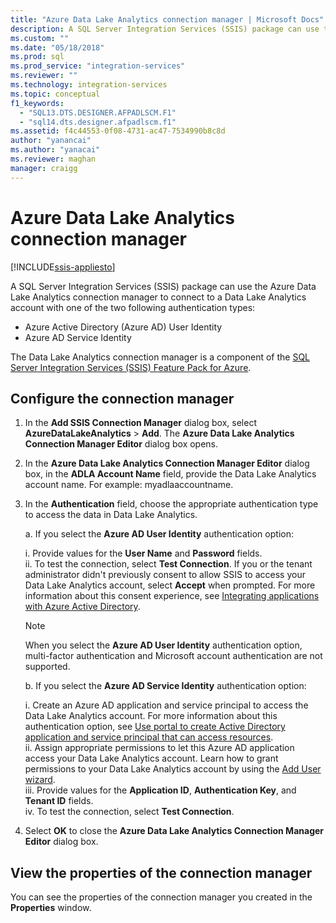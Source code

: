 ```yaml
---
title: "Azure Data Lake Analytics connection manager | Microsoft Docs"
description: A SQL Server Integration Services (SSIS) package can use the Azure Data Lake Analytics connection manager to connect to a Data Lake Analytics account.
ms.custom: ""
ms.date: "05/18/2018"
ms.prod: sql
ms.prod_service: "integration-services"
ms.reviewer: ""
ms.technology: integration-services
ms.topic: conceptual
f1_keywords: 
  - "SQL13.DTS.DESIGNER.AFPADLSCM.F1"
  - "sql14.dts.designer.afpadlscm.f1"
ms.assetid: f4c44553-0f08-4731-ac47-7534990b8c8d
author: "yanancai"
ms.author: "yanacai"
ms.reviewer: maghan
manager: craigg
---
```


# Azure Data Lake Analytics connection manager

[!INCLUDE[ssis-appliesto](../../includes/ssis-appliesto-ssvrpluslinux-asdb-asdw-xxx.md)]



A SQL Server Integration Services (SSIS) package can use the Azure Data Lake Analytics connection manager to connect to a Data Lake Analytics account with one of the two following authentication types:
-   Azure Active Directory (Azure AD) User Identity
-   Azure AD Service Identity 

The Data Lake Analytics connection manager is a component of the [SQL Server Integration Services (SSIS) Feature Pack for Azure](../../integration-services/azure-feature-pack-for-integration-services-ssis.md).
 
## Configure the connection manager

1. In the **Add SSIS Connection Manager** dialog box, select **AzureDataLakeAnalytics** > **Add**. The **Azure Data Lake Analytics Connection Manager Editor** dialog box opens.
  
2. In the **Azure Data Lake Analytics Connection Manager Editor** dialog box, in the **ADLA Account Name** field, provide the Data Lake Analytics account name. For example: myadlaaccountname.
  
3. In the **Authentication** field, choose the appropriate authentication type to access the data in Data Lake Analytics.

   a. If you select the **Azure AD User Identity** authentication option:
   
      i. Provide values for the **User Name** and **Password** fields.    
      ii. To test the connection, select **Test Connection**. If you or the tenant administrator didn't previously consent to allow SSIS to access your Data Lake Analytics account, select **Accept** when prompted. For more information about this consent experience, see [Integrating applications with Azure Active Directory](https://docs.microsoft.com/azure/active-directory/active-directory-integrating-applications#updating-an-application).
    
   > [!NOTE] 
   > When you select the **Azure AD User Identity** authentication option, multi-factor authentication and Microsoft account authentication are not supported.
    
   b. If you select the **Azure AD Service Identity** authentication option:
   
      i. Create an Azure AD application and service principal to access the Data Lake Analytics account. For more information about this authentication option, see [Use portal to create Active Directory application and service principal that can access resources](https://docs.microsoft.com/azure/azure-resource-manager/resource-group-create-service-principal-portal).    
      ii. Assign appropriate permissions to let this Azure AD application access your Data Lake Analytics account. Learn how to grant permissions to your Data Lake Analytics account by using the [Add User wizard](https://docs.microsoft.com/azure/data-lake-analytics/data-lake-analytics-manage-use-portal#add-a-new-user).    
      iii. Provide values for the **Application ID**, **Authentication Key**, and **Tenant ID** fields.    
      iv. To test the connection, select **Test Connection**.  

4. Select **OK** to close the **Azure Data Lake Analytics Connection Manager Editor** dialog box.  

## View the properties of the connection manager
You can see the properties of the connection manager you created in the **Properties** window.  
  
  
